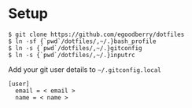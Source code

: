 # Setup
```
$ git clone https://github.com/egoodberry/dotfiles
$ ln -sf {`pwd`/dotfiles/,~/.}bash_profile
$ ln -s {`pwd`/dotfiles/,~/.}gitconfig
$ ln -s {`pwd`/dotfiles/,~/.}inputrc
```

Add your git user details to `~/.gitconfig.local`
```
[user]
  email = < email >
  name = < name >
```
